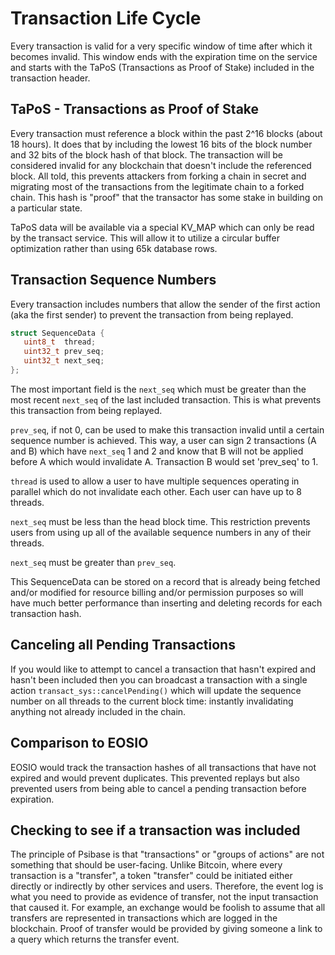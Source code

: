 # Transaction Life Cycle

Every transaction is valid for a very specific window of time after which it
becomes invalid. This window ends with the expiration time on the service
and starts with the TaPoS (Transactions as Proof of Stake) included in the
transaction header.

## TaPoS - Transactions as Proof of Stake

Every transaction must reference a block within the past 2^16 blocks (about 18 hours). It does
that by including the lowest 16 bits of the block number and 32 bits of the block hash of that
block. The transaction will be considered invalid for any blockchain that doesn't include the
referenced block.  All told, this prevents attackers from forking a chain in secret and 
migrating most of the transactions from the legitimate chain to a forked chain. This hash is
"proof" that the transactor has some stake in building on a particular state.

TaPoS data will be available via a special KV_MAP which can only be read by the transact service. This
will allow it to utilize a circular buffer optimization rather than using 65k database rows.

## Transaction Sequence Numbers

Every transaction includes numbers that allow the sender of the first action (aka the first sender)
to prevent the transaction from being replayed. 

```c++
struct SequenceData {
   uint8_t  thread;
   uint32_t prev_seq;
   uint32_t next_seq;
};

```

The most important field is the `next_seq` which must be greater than the most recent
`next_seq` of the last included transaction. This is what prevents this transaction from
being replayed. 

`prev_seq`, if not 0, can be used to make this transaction invalid until a certain sequence
number is achieved. This way, a user can sign 2 transactions  (A and B) which have `next_seq` 1
and 2 and know that B will not be applied before A which would invalidate A.  Transaction B would
set 'prev_seq' to 1.  

`thread` is used to allow a user to have multiple sequences operating in parallel which do not
invalidate each other.  Each user can have up to 8 threads.

`next_seq` must be less than the head block time. This restriction prevents users from using up
all of the available sequence numbers in any of their threads.

`next_seq` must be greater than `prev_seq`.

This SequenceData can be stored on a record that is already being fetched and/or modified for
resource billing and/or permission purposes so will have much better performance than inserting and
deleting records for each transaction hash.

## Canceling all Pending Transactions

If you would like to attempt to cancel a transaction that hasn't expired and hasn't been included then
you can broadcast a transaction with a single action `transact_sys::cancelPending()` which will update
the sequence number on all threads to the current block time: instantly invalidating anything not already
included in the chain.

## Comparison to EOSIO

EOSIO would track the transaction hashes of all transactions that have not expired and would prevent
duplicates. This prevented replays but also prevented users from being able to cancel a pending transaction
before expiration.

## Checking to see if a transaction was included

The principle of Psibase is that "transactions" or "groups of actions" are not something that should
be user-facing. Unlike Bitcoin, where every transaction is a "transfer", a token "transfer" could be
initiated either directly or indirectly by other services and users. Therefore, the event log is what
you need to provide as evidence of transfer, not the input transaction that caused it. For example,
an exchange would be foolish to assume that all transfers are represented in transactions which
are logged in the blockchain. Proof of transfer would be provided by giving someone a link to a query
which returns the transfer event. 




